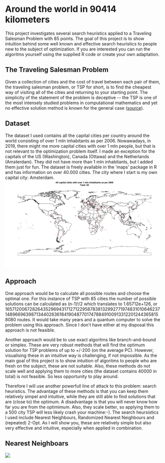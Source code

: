 # Around the world in 90414 kilometers
This project investigates several search heuristics applied to a Traveling Salesman Problem with 85 points. The goal of this project is to show intuition behind some well known and effective search heuristics to people new to the subject of optimization. If you are interested you can run the algoritms yourself using the supplied R code or create your own adaptation. 

## The Traveling Salesman Problem
Given a collection of cities and the cost of travel between each pair of them, the traveling salesman problem, or TSP for short, is to find the cheapest way of visiting all of the cities and returning to your starting point. The simplicity of the statement of the problem is deceptive -- the TSP is one of the most intensely studied problems in computational mathematics and yet no effective solution method is known for the general case ([source](http://www.math.uwaterloo.ca/tsp/problem/index.html)).

## Dataset
The dataset I used contains all the capital cities per country around the world consisting of over 1 mln inhabitants as per 2006. Nowawadays, in 2019, there might me more capital cities with over 1 mln people, but that is not relevant to the optimization problem itself. I made an exception for the capitals of the US (Washington), Canada (Ottawa) and the Netherlands (Amsterdam). They did not have more than 1 mln inhabitants, but I added them just for fun. The dataset is freely available in the 'maps' package in R and has information on over 40.000 cities. The city where I start is my own capital city: Amsterdam.
![](dataset.png)

## Approach
One approach would be to calculate all possible routes and choose the optimal one. For this instance of TSP with 85 cities the number of possible solutions can be calculated as (n-1)!/2 which translates to 1.65712e+126, or 1657120067282643529694317127122958783813299277197483101064623714896696398713440263618419048770174788491009133122012443658158080 routes. It would take many years and a quantum computer to solve the problem using this approach. Since I don't have either at my disposal this approach is not feasible. 

Another approach would be to use exact algoritms like branch-and-bound or simplex. These are very robust methods that will find the optimum solution for TSP problems of up to +/-200 (on the average PC). However, visualising these in an intuitive way is challenging, if not impossible. As the main goal of this project is to show intuition of algoritms to people who are fresh on the subject, these are not suitable. Also, these methods do not scale well and applying them to more cities (the dataset contains 40000 in total) is not feasible. So less opportunity to play around.

Therefore I will use another powerfull line of attack to this problem: search heuristics. The advantage of these methods is that you can keep them relatively simpel and intuitive, while they are still able to find solutions that are (close to) the optimum. A disadvantage is that you will never know how far you are from the optimimum. Also, they scale better, so applying them to a 500 city TSP will less likely crash your machine:-). The search heursistics I used include Nearest Neighbours, Randomized Nearest Neighbours and (repeated) 2-Opt. As I will show you, these are relatively simple but also very effective and intuitive, especially when applied in combination. 

## Nearest Neighboars


![](NN2OptRep1nCities85.gif)
